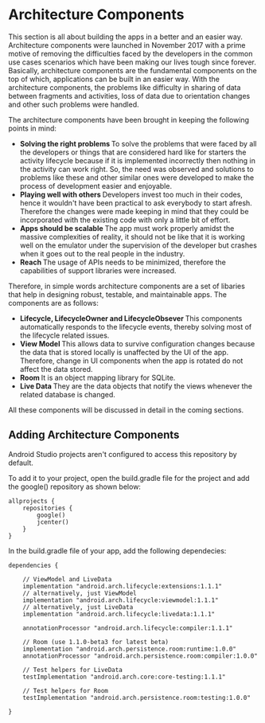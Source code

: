 # Architecture Components

This section is all about building the apps in a better and an easier way. 
Architecture components were launched in November 2017 with a prime motive of removing the difficulties faced by the developers in the common use cases scenarios which have been making our lives tough since forever. Basically, architecture components are the fundamental components on the top of which, applications can be built in an easier way. With the architecture components, the problems like difficulty in sharing of data between fragments and activities, loss of data due to orientation changes and other such problems were handled.

The architecture components have been brought in keeping the following points in mind: 
* <b> Solving the right problems </b>
  To solve the problems that were faced by all the developers or things that are considered hard like for starters the activity lifecycle because if it is implemented incorrectly then nothing in the activity can work right. So, the need was observed and solutions to problems like these and other similar ones were developed to make the process of development easier and enjoyable.
* <b> Playing well with others </b>
  Developers invest too much in their codes, hence it wouldn't have been practical to ask everybody to start afresh. Therefore the changes were made keeping in mind that they could be incorporated with the existing code with only a little bit of effort.
* <b> Apps should be scalable </b>
 The app must work properly amidst the massive complexities of reality, it should not be like that it is working well on the emulator under the supervision of the developer but crashes when it goes out to the real people in the industry.
* <b> Reach </b>
The usage of APIs needs to be minimized, therefore the capabilities of support libraries were increased.

Therefore, in simple words architecture components are a set of libaries that help in designing robust, testable, and maintainable apps. The components are as follows:
- <b> Lifecycle, LifecycleOwner and LifecycleObsever </b>
This components automatically responds to the lifecycle events, thereby solving most of the lifecycle related issues.
- <b> View Model </b>
This allows data to survive configuration changes because the data that is stored locally is unaffected by the UI of the app. Therefore, change in UI components when the app is rotated do not affect the data stored.
- <b> Room </b>
It is an object mapping library for SQLite.
- <b> Live Data </b>
They are the data objects that notify the views whenever the related database is changed.

All these components will be discussed in detail in the coming sections.

## Adding Architecture Components

Android Studio projects aren't configured to access this repository by default.

To add it to your project, open the build.gradle file for the project and add the google() repository as shown below:
```
allprojects {
    repositories {
        google()
        jcenter()
    }
}
```

In the build.gradle file of your app, add the following dependecies:

```
dependencies {

    // ViewModel and LiveData
    implementation "android.arch.lifecycle:extensions:1.1.1"
    // alternatively, just ViewModel
    implementation "android.arch.lifecycle:viewmodel:1.1.1"
    // alternatively, just LiveData
    implementation "android.arch.lifecycle:livedata:1.1.1"

    annotationProcessor "android.arch.lifecycle:compiler:1.1.1"

    // Room (use 1.1.0-beta3 for latest beta)
    implementation "android.arch.persistence.room:runtime:1.0.0"
    annotationProcessor "android.arch.persistence.room:compiler:1.0.0"

    // Test helpers for LiveData
    testImplementation "android.arch.core:core-testing:1.1.1"

    // Test helpers for Room
    testImplementation "android.arch.persistence.room:testing:1.0.0"
   
}
```
